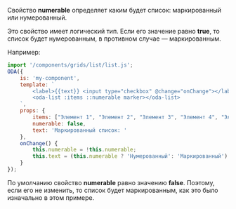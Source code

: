 Свойство **numerable** определяет каким будет список: маркированный или нумерованный.

Это свойство имеет логический тип. Если его значение равно **true**, то список будет нумерованным, в противном случае — маркированным.

Например:

```javascript _run_line_edit_loadoda_[my-component.js]_h=140_
import '/components/grids/list/list.js';
ODA({
    is: 'my-component',
    template: `
        <label>{{text}} <input type="checkbox" @change="onChange"></label>
        <oda-list :items ::numerable marker></oda-list>
    `,
    props: {
        items: ["Элемент 1", "Элемент 2", "Элемент 3", "Элемент 4", "Элемент 5"],
        numerable: false,
        text: 'Маркированный список: '
    },
    onChange() {
        this.numerable = !this.numerable;
        this.text = (this.numerable ? 'Нумерованный': 'Маркированный') + ' список: ';
    }
});
```

По умолчанию свойство **numerable** равно значению **false**. Поэтому, если его не изменить, то список будет маркированным, как это было изначально в этом примере.
